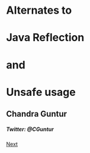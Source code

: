 #            Alternates to
#            Java Reflection 
#            and 
#            Unsafe usage

## Chandra Guntur





##### Twitter: @CGuntur


[Next](page01.md)
